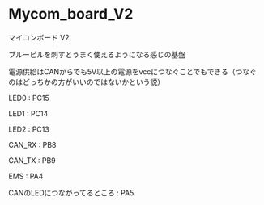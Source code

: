 # Mycom_board_V2

マイコンボード V2

ブルーピルを刺すとうまく使えるようになる感じの基盤

電源供給はCANからでも5V以上の電源をvccにつなぐことでもできる（つなぐのはどっちかの方がいいのではないかという説）

LED0 : PC15

LED1 : PC14

LED2 : PC13

CAN_RX : PB8

CAN_TX : PB9

EMS : PA4

CANのLEDにつながってるところ : PA5
